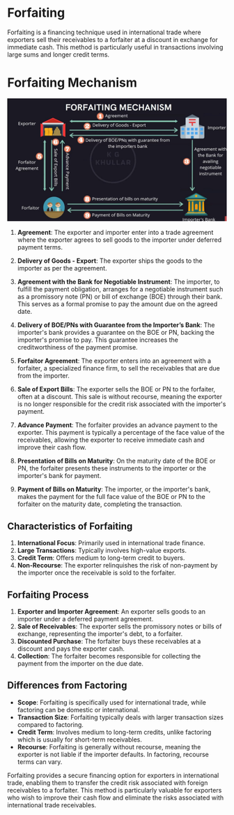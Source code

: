 # Forfaiting

Forfaiting is a financing technique used in international trade where exporters sell their receivables to a forfaiter at a discount in exchange for immediate cash. This method is particularly useful in transactions involving large sums and longer credit terms. 

# Forfaiting Mechanism

![Alt text](<WhatsApp Image 2023-11-15 at 20.18.50_55ad9f82.jpg>)

1. **Agreement**: The exporter and importer enter into a trade agreement where the exporter agrees to sell goods to the importer under deferred payment terms.

2. **Delivery of Goods - Export**: The exporter ships the goods to the importer as per the agreement.

3. **Agreement with the Bank for Negotiable Instrument**: The importer, to fulfill the payment obligation, arranges for a negotiable instrument such as a promissory note (PN) or bill of exchange (BOE) through their bank. This serves as a formal promise to pay the amount due on the agreed date.

4. **Delivery of BOE/PNs with Guarantee from the Importer’s Bank**: The importer's bank provides a guarantee on the BOE or PN, backing the importer's promise to pay. This guarantee increases the creditworthiness of the payment promise.

5. **Forfaitor Agreement**: The exporter enters into an agreement with a forfaiter, a specialized finance firm, to sell the receivables that are due from the importer.

6. **Sale of Export Bills**: The exporter sells the BOE or PN to the forfaiter, often at a discount. This sale is without recourse, meaning the exporter is no longer responsible for the credit risk associated with the importer's payment.

7. **Advance Payment**: The forfaiter provides an advance payment to the exporter. This payment is typically a percentage of the face value of the receivables, allowing the exporter to receive immediate cash and improve their cash flow.

8. **Presentation of Bills on Maturity**: On the maturity date of the BOE or PN, the forfaiter presents these instruments to the importer or the importer's bank for payment.

9. **Payment of Bills on Maturity**: The importer, or the importer's bank, makes the payment for the full face value of the BOE or PN to the forfaiter on the maturity date, completing the transaction.


## **Characteristics of Forfaiting**

1. **International Focus**: Primarily used in international trade finance.
2. **Large Transactions**: Typically involves high-value exports.
3. **Credit Term**: Offers medium to long-term credit to buyers.
4. **Non-Recourse**: The exporter relinquishes the risk of non-payment by the importer once the receivable is sold to the forfaiter.

## **Forfaiting Process**

1. **Exporter and Importer Agreement**: An exporter sells goods to an importer under a deferred payment agreement.
2. **Sale of Receivables**: The exporter sells the promissory notes or bills of exchange, representing the importer's debt, to a forfaiter.
3. **Discounted Purchase**: The forfaiter buys these receivables at a discount and pays the exporter cash.
4. **Collection**: The forfaiter becomes responsible for collecting the payment from the importer on the due date.

## **Differences from Factoring**

- **Scope**: Forfaiting is specifically used for international trade, while factoring can be domestic or international.
- **Transaction Size**: Forfaiting typically deals with larger transaction sizes compared to factoring.
- **Credit Term**: Involves medium to long-term credits, unlike factoring which is usually for short-term receivables.
- **Recourse**: Forfaiting is generally without recourse, meaning the exporter is not liable if the importer defaults. In factoring, recourse terms can vary.

Forfaiting provides a secure financing option for exporters in international trade, enabling them to transfer the credit risk associated with foreign receivables to a forfaiter. This method is particularly valuable for exporters who wish to improve their cash flow and eliminate the risks associated with international trade receivables.

